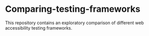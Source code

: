 # Comparing-testing-frameworks

This repository contains an exploratory comparison of different web accessibility testing frameworks.
